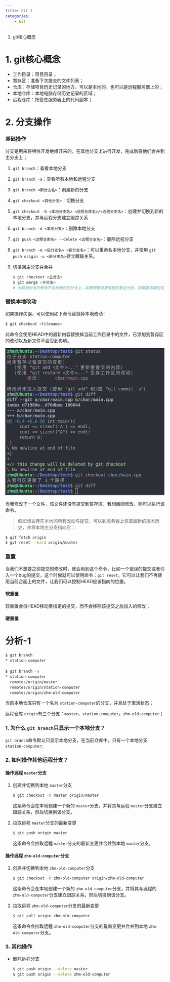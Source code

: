 ```yaml
---
title: Git-1
categories:
    - Git
---
```

1. git核心概念

<!-- more -->

# 1. git核心概念

- 工作目录：项目目录；
- 暂存区：准备下次提交的文件列表；
- 仓库：存储项目历史记录的地方，可以是本地的，也可以是远程服务器上的；
- 本地仓库：本地电脑存储历史记录的区域；
- 远程仓库：托管在服务器上的代码副本；


# 2. 分支操作

### 基础操作

分支是用来将特性开发绝缘开来的，在其他分支上进行开发，完成后将他们合并到主分支上；

1. `git branch`：查看本地分支
2. `git branch -a`：查看所有本地和远程分支
3. `git branch <新分支名>`：创建新的分支
4. `git checkout <其他分支>`：切换分支
5. `git checkout -b <本地分支名> <远程仓库名>/<远程分支名>`：创建并切换到新的本地分支，并与远程分支建立跟踪关系
6. `git branch -d <本地分支>`：删除本地分支
7. `git push <远程仓库名> --delete <远程分支名>`：删除远程分支
8. `git branch -m <旧分支名> <新分支名>`：可以重命名本地分支，并使用 `git push origin -u <新分支名>`建立跟踪关系。
9. 切换回主分支并合并

   ```bash
   $ git checkout <主分支>
   $ git merge <子分支>
   # 对其他分支的修改不会反映到主分支上，如果想要将更改提交到主分支，则需要切换回主分支，然后合并子分支
   ```

### 替换本地改动

如果操作失误，可以使用如下命令替换掉本地改动：

```bash
$ git checkout <filename>
```

此命令会使用HEAD中的最新内容替换掉当前工作目录中的文件，已添加到暂存区的改动以及新文件不会受到影响。

![img](../../image/gitcheckout.bmp)

当我修改了一个文件，该文件还没有提交到暂存区，我想撤回修改，则可以执行该命令。

> 假如想丢弃在本地的所有改动与提交，可以到服务器上获取最新的版本历史，并将本地主分支指向它：

```bash
$ git fetch origin
$ git reset --hard origin/master
```


### 重置

当我们不想要之前提交的修改时，就会用到这个命令，比如一个错误的提交或者引入一个bug的提交，这个时候就可以使用命令：`git reset`，它可以让我们不再使用当前台面上的文件，让我们可以控制HEAD应该指向的位置。

#### 软重置

软重置会将HEAD移动至指定的提交，而不会移除该提交之后加入的修改；



#### 硬重置






# 分析-1

```bash
$ git branch
* station-computer

$ git branch -a
* station-computer
  remotes/origin/master
  remotes/origin/station-computer
  remotes/origin/zhm-old-computer
```

当前本地仓库只有一个名为 `station-computer`的分支，并且处于激活状态；

远程仓库 `origin`有三个分支：`master`，`station-computer`，`zhm-old-computer`；

### 1. 为什么 `git branch`只显示一个本地分支？

`git branch`命令默认只显示本地分支，在当前仓库中，只有一个本地分支 `station-computer`;


### 2. 如何操作其他远程分支？

#### 操作远程 `master`分支

1. 创建并切换到本地 `master`分支

   ```bash
   $ git checkout -b master origin/master
   ```

   这条命令会在本地创建一个新的 `master`分支，并将其与远程 `master`分支建立跟踪关系，然后切换到该分支。
2. 拉取远程 `master`分支的最新变更

   ```bash
   $ git push origin master
   ```

   这条命令会拉取远程 `master`分支的最新变更并合并到本地 `master`分支。

#### 操作远程 `zhm-old-computer`分支

1. 创建并切换到本地 `zhm-old-computer`分支

   ```bash
   $ git checkout -b zhm-old-computer origin/zhm-old-computer
   ```

   这条命令会在本地创建一个新的 `zhm-old-computer`分支，并将其与远程的 `zhm-old-computer`分支建立跟踪关系，然后切换到该分支。
2. 拉取远程 `zhm-old-computer`分支的最新变更

   ```bash
   $ git pull origin zhm-old-computer
   ```

   这条命令会拉取远程 `zhm-old-computer`分支的最新变更并合并到本地 `zhm-old-computer`分支。

### 3. 其他操作

- 删除远程分支
  ```bash
  $ git push origin --delete master
  $ git push origin --delete zhm-old-computer
  ```
